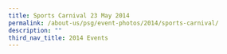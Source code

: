 ```yaml
---
title: Sports Carnival 23 May 2014
permalink: /about-us/psg/event-photos/2014/sports-carnival/
description: ""
third_nav_title: 2014 Events
---
```

